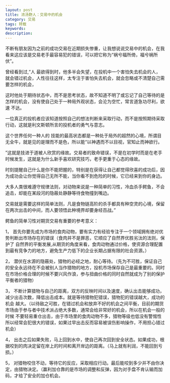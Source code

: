 ```yaml
---
layout: post
title: 浓汤野人：交易中的机会
category: 交易
tags: 转载
keywords: 
description: 
---
```


不断有朋友因为之前的成功交易在近期损失惨重，让我想说说交易中的机会，在我看来这应该是交易老手最容易犯的错误，可以把它称为“祸兮福所倚，福兮祸所伏”。   

曾经看到过,“人 最欲得到时，他多半会失望，在投机中一个害怕失去机会的人，就会错过机会，人性往往这样，太专注于害怕失去机会，就会忽略或不清楚自己需要怎样的机会，

这时他处于期待状态中，而不是思考状态，故不知道不明了或忘记了自己等待的是怎样的机会，没有使自己处于一种局外观状态，会沦为空忙，常言道急功尽利，欲速 不达。

一位真正的投机者应该知道按照自己的想法判断来采取行动，而不是按照期待采取行动，这就是利文斯顿所言的投机者的勇气与意志。

这个世界任何一种人的 技能的最高状态都是一种处于局外的超然的心境，所谓目无全牛，就是见的是理而不是色，所以能“以神遇而不以目视，官知止而神欲行。

”这就是技进于道被人欣赏的缘故。交易者的致命错误，不是在初学时而是在老手时候发生，这就是为什么新手喜欢研究技巧，老手更重于心态的缘故。
    
时刻提醒自己什么是你不能把握的，特别是在获得让自己都觉得欣喜的成功后，因为成功会让你觉得自己无所不能，当你看不到危险的时候，它已经来到你的身边。

大多人类很难遵守规律法则，对动物来说是一种简单的习性，冷血杀手鳄鱼，不会追击，却能在某段河的隐蔽处静静等待食物撞到嘴边。

交易就是需要这样的简单法则，凡是食物链高阶的杀手都具有种空灵的心境，保留在两次出击的中间，而人要领悟此种境界却要身经百战。”
 
鳄鱼的简单习性对期货交易有重要的参考意义：
 
1， 首先你要先成为市场的食肉动物，要有实力有经验专注于一个领域拥有绝对优势判断出市场存在的错误（食肉并不是罪恶，它顺应了自然界优胜劣汰的法则，保护了 自然界的平衡发展,从期货的角度来看，食肉动物通过价格，使资源合理配置到最有竞争力的地方，避免生产力低下的企业长期占据有限的社会资源。）

2， 潜伏在水源的隐蔽处，猎物的必经之地，耐心等待。（先为不可胜，保证自己的安全永远待在不会被别人当作猎物的地方，投机市场保存自己是最重要的。同时在市场价格合理的时候不要兴风作浪，参与扭曲价格的同时自然就成为了别的保护平衡者的猎物）

3， 不断计算猎物与自己的距离，双方的反映时间以及速度，确认出击能够成功，减少出击次数，降低出击成本。就是等待猎物犯错误，猎物犯的错误越大，成功的机会 越大。（以待敌之可胜，在错过机会和放弃不好的机会之间平衡，目前的期货市场由于参与者中技术派占绝大多数，通常会给非常好的机会，所以在机会一般的时候 不要轻易重仓出击，由于市场里的食肉动物不多，猎物等级也低没有警惕性所以经常会犯很大的错误，如果过早出击反而容易被误伤影响操作，不用担心错过机会）

4， 出击之后如果失败，马上回到水中，使自己再次回到安全状态。如果成功，根据咬到的肉决定留在岸上的时间和离开岸边的距离。（马上就有利润，不能回到亏损。）

5， 对猎物咬住不动，等待它的反应，采取相应行动。最后能咬到多少并不由你决定，由猎物决定。（赢利加仓靠的是市场的调整和反弹，因为对手盘不肯认输而加码，才给了安全的加仓机会。


